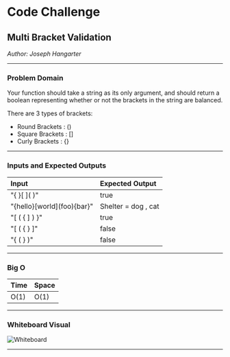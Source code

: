 # Code Challenge

## Multi Bracket Validation 
*Author: Joseph Hangarter*

---

### Problem Domain
Your function should take a string as its only argument, and should return a boolean representing whether or not the brackets in the string are balanced. 

There are 3 types of brackets:

* Round Brackets : ()
* Square Brackets : []
* Curly Brackets : {}

---

### Inputs and Expected Outputs

| Input | Expected Output |
| :----------- | :----------- |
| "{ \}[ \]( \)" | true |
| "{hello\}[world\](foo\){bar\}" | Shelter = dog , cat |
| "[ ( { ] ) }" | true |
| "[ ( { \} ]" | false |
| "{ ( } )" | false |

---

### Big O


| Time | Space |
| :----------- | :----------- |
| O(1) | O(1) |


---


### Whiteboard Visual
![Whiteboard]()


---
